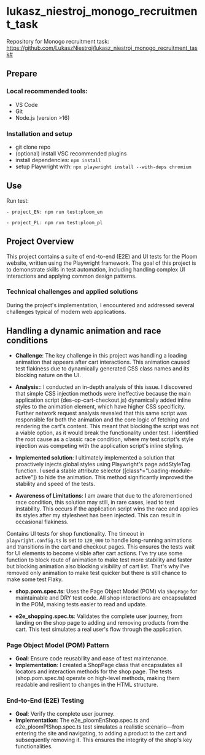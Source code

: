 # lukasz_niestroj_monogo_recruitment_task

Repository for Monogo recruitment task: https://github.com/LukaszNiestroj/lukasz_niestroj_monogo_recruitment_task#

## Prepare

### Local recommended tools:

- VS Code
- Git
- Node.js (version >16)

### Installation and setup

- git clone repo
- (optional) install VSC recommended plugins
- install dependencies: `npm install`
- setup Playwright with: `npx playwright install --with-deps chromium`

## Use

Run test:

```
- project_EN: npm run test:ploom_en
```

```
- project_PL: npm run test:ploom_pl
```

## Project Overview

This project contains a suite of end-to-end (E2E) and UI tests for the Ploom website, written using the Playwright framework. The goal of this project is to demonstrate skills in test automation, including handling complex UI interactions and applying common design patterns.

### Technical challenges and applied solutions

During the project's implementation, I encountered and addressed several challenges typical of modern web applications.

## Handling a dynamic animation and race conditions

- **Challenge**: The key challenge in this project was handling a loading animation that appears after cart interactions. This animation caused test flakiness due to dynamically generated CSS class names and its blocking nature on the UI.

- **Analysis:**: I conducted an in-depth analysis of this issue. I discovered that simple CSS injection methods were ineffective because the main application script (des-op-cart-checkout.js) dynamically added inline styles to the animation element, which have higher CSS specificity. Further network request analysis revealed that this same script was responsible for both the animation and the core logic of fetching and rendering the cart's content. This meant that blocking the script was not a viable option, as it would break the functionality under test. I identified the root cause as a classic race condition, where my test script's style injection was competing with the application script's inline styling.

- **Implemented solution**: I ultimately implemented a solution that proactively injects global styles using Playwright's page.addStyleTag function. I used a stable attribute selector ([class*="Loading-module-active"]) to hide the animation. This method significantly improved the stability and speed of the tests.

- **Awareness of Limitations**: I am aware that due to the aforementioned race condition, this solution may still, in rare cases, lead to test instability. This occurs if the application script wins the race and applies its styles after my stylesheet has been injected. This can result in occasional flakiness.

Contains UI tests for shop functionality. The timeout in `playwright.config.ts` is set to `120_000` to handle long-running animations and transitions in the cart and checkout pages. This ensures the tests wait for UI elements to become visible after cart actions. I've try use some function to block route of animation to make test more stability and faster but blocking animation also blocking visibility of cart list. That's why I've removed only animation to make test quicker but there is still chance to make some test Flaky.

- **shop.pom.spec.ts**: Uses the Page Object Model (POM) via `ShopPage` for maintainable and DRY test code. All shop interactions are encapsulated in the POM, making tests easier to read and update.

- **e2e_shopping.spec.ts**: Validates the complete user journey, from landing on the shop page to adding and removing products from the cart. This test simulates a real user's flow through the application.

### Page Object Model (POM) Pattern

- **Goal**: Ensure code reusability and ease of test maintenance.
- **Implementation**: I created a ShopPage class that encapsulates all locators and interaction methods for the shop page. The tests (shop.pom.spec.ts) operate on high-level methods, making them readable and resilient to changes in the HTML structure.

### End-to-End (E2E) Testing

- **Goal**: Verify the complete user journey.
- **Implementation**: The e2e_ploomEnShop.spec.ts and e2e_ploomPlShop.spec.ts test simulates a realistic scenario—from entering the site and navigating, to adding a product to the cart and subsequently removing it. This ensures the integrity of the shop's key functionalities.

```

```
